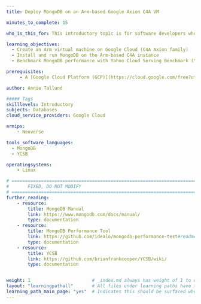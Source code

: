 ```yaml
---
title: Deploy MongoDB on an Arm-based Google Axion C4A VM

minutes_to_complete: 15

who_is_this_for: This introductory topic is for software developers who want to migrate MongoDB workloads from x86_64 to Arm-based platforms, specifically on Google Axion-based C4A virtual machines.

learning_objectives:
  - Create an Arm virtual machine on Google Cloud (C4A Axion family)
  - Install and run MongoDB on the Arm-based C4A instance
  - Benchmark MongoDB performance with Yahoo Cloud Serving Benchmark (YCSB)

prerequisites:
     - A [Google Cloud Platform (GCP)](https://cloud.google.com/free?utm_source=google&hl=en) account with billing enabled

author: Annie Tallund

##### Tags
skilllevels: Introductory
subjects: Databases
cloud_service_providers: Google Cloud

armips:
    - Neoverse

tools_software_languages:
  - MongoDB
  - YCSB

operatingsystems:
    - Linux

# ================================================================================
#       FIXED, DO NOT MODIFY
# ================================================================================
further_reading:
    - resource:
        title: MongoDB Manual
        link: https://www.mongodb.com/docs/manual/
        type: documentation
    - resource:
        title: MongoDB Performance Tool
        link: https://github.com/idealo/mongodb-performance-test#readme
        type: documentation
    - resource:
        title: YCSB
        link: https://github.com/brianfrankcooper/YCSB/wiki/
        type: documentation


weight: 1                       # _index.md always has weight of 1 to order correctly
layout: "learningpathall"       # All files under learning paths have this same wrapper
learning_path_main_page: "yes"  # Indicates this should be surfaced when looking for related content. Only set for _index.md of learning path content.
---
```

